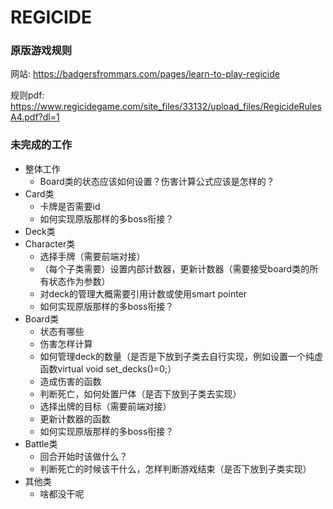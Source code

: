 # REGICIDE
### 原版游戏规则
网站: https://badgersfrommars.com/pages/learn-to-play-regicide

规则pdf: https://www.regicidegame.com/site_files/33132/upload_files/RegicideRulesA4.pdf?dl=1
### 未完成的工作
+ 整体工作
  + Board类的状态应该如何设置？伤害计算公式应该是怎样的？
+ Card类
  + 卡牌是否需要id
  + 如何实现原版那样的多boss衔接？
+ Deck类
+ Character类
  + 选择手牌（需要前端对接）
  + （每个子类需要）设置内部计数器，更新计数器（需要接受board类的所有状态作为参数）
  + 对deck的管理大概需要引用计数或使用smart pointer
  + 如何实现原版那样的多boss衔接？
+ Board类
  + 状态有哪些
  + 伤害怎样计算
  + 如何管理deck的数量（是否是下放到子类去自行实现，例如设置一个纯虚函数virtual void set_decks()=0;）
  + 造成伤害的函数
  + 判断死亡，如何处置尸体（是否下放到子类去实现）
  + 选择出牌的目标（需要前端对接）
  + 更新计数器的函数
  + 如何实现原版那样的多boss衔接？
+ Battle类
  + 回合开始时该做什么？
  + 判断死亡的时候该干什么，怎样判断游戏结束（是否下放到子类实现）
+ 其他类
  + 啥都没干呢